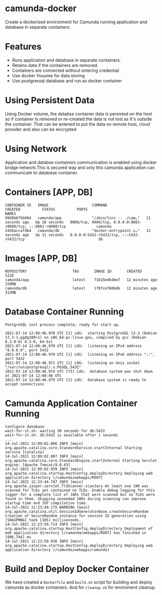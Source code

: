 # camunda-docker
Create a dockerised environment for Camunda running application and database in separate containers.

# Features
* Runs application and database in separate containers.
* Retains data if the containers are removed.
* Containers are connected without entering credential
* Use docker Vouume for data storing
* Use postgressql database and run as docker container


# Using Persistent Data
Using Docker volume, the databse container data is persisted on the host so if container is removed or re-created the data is not lost as It's outside the container. That can be extened to put the data on remote host, cloud provider and also can be encrypted

# Using Network
Application and databse containers communication is enabled using docker bridge network.This is secured way and only this camunda application can communicate to database container.


# Containers  [APP, DB]
```
CONTAINER ID   IMAGE                    COMMAND                  CREATED          STATUS          PORTS                                                                      NAMES
99d8b6f5b684   camunda/app              "/sbin/tini -- ./cam…"   11 seconds ago   Up 10 seconds   8000/tcp, 9404/tcp, 0.0.0.0:8081->8080/tcp, :::8081->8080/tcp              camunda
2456accafdb4   camunda/db               "docker-entrypoint.s…"   12 seconds ago   Up 11 seconds   0.0.0.0:5432->5432/tcp, :::5432->5432/tcp                                  db
```


# Images [APP, DB]
```
REPOSITORY                     TAG       IMAGE ID       CREATED          SIZE
camunda/app                    latest    71b15e4b4be7   12 minutes ago   259MB
camunda/db                     latest    1f8fce7686db   12 minutes ago   315MB
```



# Database Container Running
```
PostgreSQL init process complete; ready for start up.

2021-07-14 12:08:46.970 UTC [1] LOG:  starting PostgreSQL 13.3 (Debian 13.3-1.pgdg100+1) on x86_64-pc-linux-gnu, compiled by gcc (Debian 8.3.0-6) 8.3.0, 64-bit
2021-07-14 12:08:46.970 UTC [1] LOG:  listening on IPv4 address "0.0.0.0", port 5432
2021-07-14 12:08:46.970 UTC [1] LOG:  listening on IPv6 address "::", port 5432
2021-07-14 12:08:46.971 UTC [1] LOG:  listening on Unix socket "/var/run/postgresql/.s.PGSQL.5432"
2021-07-14 12:08:46.974 UTC [75] LOG:  database system was shut down at 2021-07-14 12:08:46 UTC
2021-07-14 12:08:46.979 UTC [1] LOG:  database system is ready to accept connections
```

# Camunda Application Container Running
```
Configure database
wait-for-it.sh: waiting 30 seconds for db:5432
wait-for-it.sh: db:5432 is available after 1 seconds
...
14-Jul-2021 12:09:02.806 INFO [main] org.apache.catalina.core.StandardService.startInternal Starting service [Catalina]
14-Jul-2021 12:09:02.807 INFO [main] org.apache.catalina.core.StandardEngine.startInternal Starting Servlet engine: [Apache Tomcat/9.0.43]
14-Jul-2021 12:09:02.939 INFO [main] org.apache.catalina.startup.HostConfig.deployDirectory Deploying web application directory [/camunda/webapps/ROOT]
14-Jul-2021 12:23:44.747 INFO [main] org.apache.jasper.servlet.TldScanner.scanJars At least one JAR was scanned for TLDs yet contained no TLDs. Enable debug logging for this logger for a complete list of JARs that were scanned but no TLDs were found in them. Skipping unneeded JARs during scanning can improve startup time and JSP compilation time.
14-Jul-2021 12:23:49.175 WARNING [main] org.apache.catalina.util.SessionIdGeneratorBase.createSecureRandom Creation of SecureRandom instance for session ID generation using [SHA1PRNG] took [105] milliseconds.
14-Jul-2021 12:23:59.714 INFO [main] org.apache.catalina.startup.HostConfig.deployDirectory Deployment of web application directory [/camunda/webapps/ROOT] has finished in [896,744] ms
14-Jul-2021 12:23:59.936 INFO [main] org.apache.catalina.startup.HostConfig.deployDirectory Deploying web application directory [/camunda/webapps/camunda]
```

# Build and Deploy Docker Container
We have created a `Dockerfile` and `build.sh` script for building and deploy  camunda as docker containers. And for `cleanup.sh` for enviroment cleanup.

